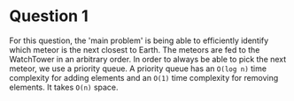 # Question 1

For this question, the 'main problem' is being able to efficiently identify which meteor is the next closest to Earth. The meteors are fed to the WatchTower in an arbitrary order. In order to always be able to pick the next meteor, we use a priority queue. A priority queue has an `O(log n)` time complexity for adding elements and an `O(1)` time complexity for removing elements. It takes `O(n)` space.

